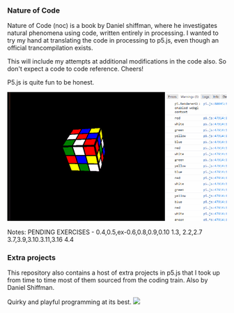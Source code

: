 ### Nature of Code 

Nature of Code (noc) is a book by Daniel shiffman, where he investigates natural phenomena using code, written entirely in processing. I wanted to try my hand at translating the code in processing to p5.js, even though an official trancompilation exists. 

This will include my attempts at additional modifications in the code also. So don't expect a code to code reference. Cheers!

P5.js is quite fun to be honest.

![](RUBIK.gif)


Notes:
PENDING EXERCISES -
    0.4,0.5,ex-0.6,0.8,0.9,0.10
    1.3,
    2.2,2.7
    3.7,3.9,3.10.3.11,3.16
    4.4 

### Extra projects

This repository also contains a host of extra projects in p5.js that I took up from time to time most of them sourced from the coding train. Also by Daniel Shiffman.

Quirky and playful programming at its best.
![](ray_casting.gif)

